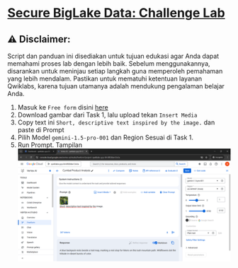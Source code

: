 # [Secure BigLake Data: Challenge Lab](https://www.cloudskillsboost.google/focuses/64458?parent=catalog)

## ⚠️ **Disclaimer:**
Script dan panduan ini disediakan untuk tujuan edukasi agar Anda dapat memahami proses lab dengan lebih baik. Sebelum menggunakannya, disarankan untuk meninjau setiap langkah guna memperoleh pemahaman yang lebih mendalam. Pastikan untuk mematuhi ketentuan layanan Qwiklabs, karena tujuan utamanya adalah mendukung pengalaman belajar Anda.

1. Masuk ke `Free form` disini [here](https://console.cloud.google.com/vertex-ai/studio/freeform)
2. Download gambar dari Task 1, lalu upload tekan `Insert Media`
3. Copy text ini `Short, descriptive text inspired by the image.` dan paste di Prompt
4. Pilih Model `gemini-1.5-pro-001` dan Region Sesuai di Task 1.
5. Run Prompt.
Tampilan ![Task 1](https://raw.githubusercontent.com/andregregs/juaragcp-s11/main/lab-solutions/Prompt%20Design%20in%20Vertex%20AI%20Challenge%20Lab/Cymbal%20Product%20Analysis.png)